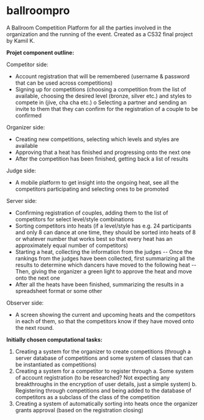 # ballroompro
A Ballroom Competition Platform for all the parties involved in the organization and the running of the event. Created as a CS32 final project by Kamil K.

**Projet component outline:**

Competitor side:
-	Account registration that will be remembered (username & password that can be used across competitions)
-	Signing up for competitions (choosing a competition from the list of available, choosing the desired level (bronze, silver etc.) and styles to compete in (jive, cha cha etc.)
o	Selecting a partner and sending an invite to them that they can confirm for the registration of a couple to be confirmed

Organizer side:
-	Creating new competitions, selecting which levels and styles are available
-	Approving that a heat has finished and progressing onto the next one
-	After the competition has been finished, getting back a list of results

Judge side:
-	A mobile platform to get insight into the ongoing heat, see all the competitors participating and selecting ones to be promoted

Server side:
-	Confirming registration of couples, adding them to the list of competitors for select level/style combinations
-	Sorting competitors into heats (if a level/style has e.g. 24 participants and only 8 can dance at one time, they should be sorted into heats of 8 or whatever number that works best so that every heat has an approximately equal number of competitors)
-	Starting a heat, collecting the information from the judges
--	Once the rankings from the judges have been collected, first summarizing all the results to determine which dancers have moved to the following heat
-- Then, giving the organizer a green light to approve the heat and move onto the next one
-	After all the heats have been finished, summarizing the results in a spreadsheet format or some other

Observer side:
-	A screen showing the current and upcoming heats and the competitors in each of them, so that the competitors know if they have moved onto the next round.

**Initially chosen computational tasks:**

1.	Creating a system for the organizer to create competitions (through a server database of competitions and some system of classes that can be instantiated as competitions)
2.	Creating a system for a competitor to register through
a.	Some system of account registration (to be researched? Not expecting any breakthroughs in the encryption of user details, just a simple system)
b.	Registering through competitions and being added to the database of competitors as a subclass of the class of the competition
3.	Creating a system of automatically sorting into heats once the organizer grants approval (based on the registration closing)


